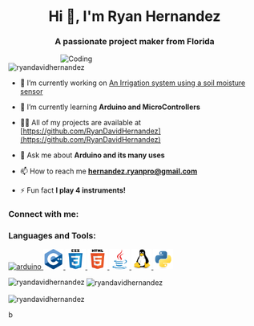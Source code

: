 <h1 align="center">Hi 👋, I'm Ryan Hernandez</h1>
<h3 align="center">A passionate project maker from Florida</h3>
<img align="right" alt="Coding" width="400" src="https://media.tenor.com/YNqsJbmb_yMAAAAd/coding.gif">

<p align="left"> <img src="https://komarev.com/ghpvc/?username=ryandavidhernandez&label=Profile%20views&color=0e75b6&style=flat" alt="ryandavidhernandez" /> </p>

- 🔭 I’m currently working on [An Irrigation system using a soil moisture sensor](https://github.com/RyanDavidHernandez/Automated-Irrigation-System)

- 🌱 I’m currently learning **Arduino and MicroControllers**

- 👨‍💻 All of my projects are available at [https://github.com/RyanDavidHernandez](https://github.com/RyanDavidHernandez)

- 💬 Ask me about **Arduino and its many uses**

- 📫 How to reach me **hernandez.ryanpro@gmail.com**

- ⚡ Fun fact **I play 4 instruments!**

<h3 align="left">Connect with me:</h3>
<p align="left">
</p>

<h3 align="left">Languages and Tools:</h3>
<p align="left"> <a href="https://www.arduino.cc/" target="_blank" rel="noreferrer"> <img src="https://cdn.worldvectorlogo.com/logos/arduino-1.svg" alt="arduino" width="40" height="40"/> </a> <a href="https://www.w3schools.com/cpp/" target="_blank" rel="noreferrer"> <img src="https://raw.githubusercontent.com/devicons/devicon/master/icons/cplusplus/cplusplus-original.svg" alt="cplusplus" width="40" height="40"/> </a> <a href="https://www.w3schools.com/css/" target="_blank" rel="noreferrer"> <img src="https://raw.githubusercontent.com/devicons/devicon/master/icons/css3/css3-original-wordmark.svg" alt="css3" width="40" height="40"/> </a> <a href="https://www.w3.org/html/" target="_blank" rel="noreferrer"> <img src="https://raw.githubusercontent.com/devicons/devicon/master/icons/html5/html5-original-wordmark.svg" alt="html5" width="40" height="40"/> </a> <a href="https://www.java.com" target="_blank" rel="noreferrer"> <img src="https://raw.githubusercontent.com/devicons/devicon/master/icons/java/java-original.svg" alt="java" width="40" height="40"/> </a> <a href="https://www.linux.org/" target="_blank" rel="noreferrer"> <img src="https://raw.githubusercontent.com/devicons/devicon/master/icons/linux/linux-original.svg" alt="linux" width="40" height="40"/> </a> <a href="https://www.python.org" target="_blank" rel="noreferrer"> <img src="https://raw.githubusercontent.com/devicons/devicon/master/icons/python/python-original.svg" alt="python" width="40" height="40"/> </a> </p>

<p><img align="left" src="https://github-readme-stats.vercel.app/api/top-langs?username=ryandavidhernandez&show_icons=true&locale=en&layout=compact" alt="ryandavidhernandez" /></p>

<p>&nbsp;<img align="center" src="https://github-readme-stats.vercel.app/api?username=ryandavidhernandez&show_icons=true&locale=en" alt="ryandavidhernandez" /></p>

<p><img align="center" src="https://github-readme-streak-stats.herokuapp.com/?user=ryandavidhernandez&" alt="ryandavidhernandez" /></p>
b
